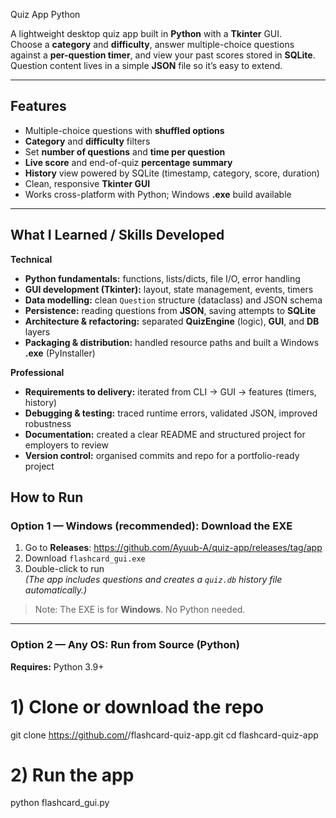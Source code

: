 Quiz App Python

A lightweight desktop quiz app built in **Python** with a **Tkinter** GUI.  
Choose a **category** and **difficulty**, answer multiple-choice questions against a **per-question timer**, and view your past scores stored in **SQLite**. Question content lives in a simple **JSON** file so it’s easy to extend.

---

## Features

- Multiple-choice questions with **shuffled options**
- **Category** and **difficulty** filters
- Set **number of questions** and **time per question**
- **Live score** and end-of-quiz **percentage summary**
- **History** view powered by SQLite (timestamp, category, score, duration)
- Clean, responsive **Tkinter GUI**
- Works cross-platform with Python; Windows **.exe** build available

---

## What I Learned / Skills Developed

**Technical**
- **Python fundamentals:** functions, lists/dicts, file I/O, error handling
- **GUI development (Tkinter):** layout, state management, events, timers
- **Data modelling:** clean `Question` structure (dataclass) and JSON schema
- **Persistence:** reading questions from **JSON**, saving attempts to **SQLite**
- **Architecture & refactoring:** separated **QuizEngine** (logic), **GUI**, and **DB** layers
- **Packaging & distribution:** handled resource paths and built a Windows **.exe** (PyInstaller)

**Professional**
- **Requirements to delivery:** iterated from CLI → GUI → features (timers, history)
- **Debugging & testing:** traced runtime errors, validated JSON, improved robustness
- **Documentation:** created a clear README and structured project for employers to review
- **Version control:** organised commits and repo for a portfolio-ready project

## How to Run

### Option 1 — Windows (recommended): Download the EXE
1. Go to **Releases**: https://github.com/Ayuub-A/quiz-app/releases/tag/app
2. Download `flashcard_gui.exe`
3. Double-click to run  
   *(The app includes questions and creates a `quiz.db` history file automatically.)*

> Note: The EXE is for **Windows**. No Python needed.

---

### Option 2 — Any OS: Run from Source (Python)
**Requires:** Python 3.9+

# 1) Clone or download the repo
git clone https://github.com/<your-username>/flashcard-quiz-app.git
cd flashcard-quiz-app

# 2) Run the app
python flashcard_gui.py
